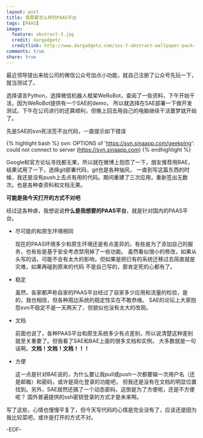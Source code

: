 ```yaml
---
layout: post
title: 我需要怎么样的PAAS平台
tags: [PAAS]
image:
  feature: abstract-3.jpg
  credit: dargadgetz
  creditlink: http://www.dargadgetz.com/ios-7-abstract-wallpaper-pack-for-iphone-5-and-ipod-touch-retina/
comments: true
share: true
---
```


最近领导提出来给公司的微信公众号加点小功能，就自己注册了公众号先玩一下，就当测试了。

选择语言Python，选择微信机器人框架WeRoBot，查阅了一些资料，下午开始干活，因为WeRoBot提供有一个SAE的demo，
所以就选择在SAE部署一下做开发测试，下午在公司进行的还算顺利，但晚上回去用自己的电脑继续干活噩梦就开始了。

先是SAE的svn死活签不出代码，一直提示如下错误

{% highlight bash %}
svn: OPTIONS of 'https://svn.sinaapp.com/geekping': could not connect to server (https://svn.sinaapp.com)
{% endhighlight %}

Google和官方论坛寻找都无果，所以就在微博上抱怨了一下，朋友推荐用BAE，结果试用了一下，选择git部署代码，git也是各种抽风，
一直到写这篇东西的时候，我还是没有push上去点有用的代码。期间重建了三次应用，重新签出无数次。也是各种查资料和文档无果。

**可能是我今天打开的方式不对吧**

经过这各种虐，我想说说**什么是我想要的PAAS平台**，就是针对国内的PAAS平台。

* 尽可能的和原生环境相同

    现在的PAAS环境多少和原生环境还是有点差异的，有些是为了添加自己的服务，也有些是基于安全考虑禁用掉了一些功能。
    虽然看似很小的修改，如果从头写的话，可能不会有太大的影响，但如果是把已有的系统迁移过去简直就是灾难，如果再碰到原来的代码
    不是自己写的，那肯定死的心都有了。

* 稳定
    
    虽然，各家都声称自家的PAAS平台经过了自家多少应用和流量的检验，是的，我也相信，但各种周边系统的稳定性实在不敢恭维。
    SAE的论坛上大家抱怨svn不稳定不是一天两天了，但貌似也没有太大的改观。

* 文档

    前面也说了，各种PAAS平台和原生系统多少有点差别，所以说清楚这种差别就至关重要了。但我看了SAE和BAE上面的很多文档和实例，
    大多数就是一句话啊。**文档！文档！文档！！！**

* 方便
    
    这一点是针对BAE说的，为什么要让我pull或push一次都要输一次用户名（还是邮箱）和密码，或许是简化登录的功能吧，
    但我还是没有在文档的明显位置找到。另外，SAE居然还搞了一个动态密码，这倒是为了方便呢，还是不方便呢？
    国外普遍提供的ssh密钥登录的方式才是未来啊。

写了这些，心情也慢慢平复了，但今天写代码的心情是完全没有了，应该还是因为我比较菜吧，或许是打开的方式不对。

-EOF-
